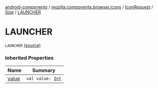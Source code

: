 [android-components](../../../index.md) / [mozilla.components.browser.icons](../../index.md) / [IconRequest](../index.md) / [Size](index.md) / [LAUNCHER](./-l-a-u-n-c-h-e-r.md)

# LAUNCHER

`LAUNCHER` [(source)](https://github.com/mozilla-mobile/android-components/blob/master/components/browser/icons/src/main/java/mozilla/components/browser/icons/IconRequest.kt#L29)

### Inherited Properties

| Name | Summary |
|---|---|
| [value](value.md) | `val value: `[`Int`](https://kotlinlang.org/api/latest/jvm/stdlib/kotlin/-int/index.html) |
